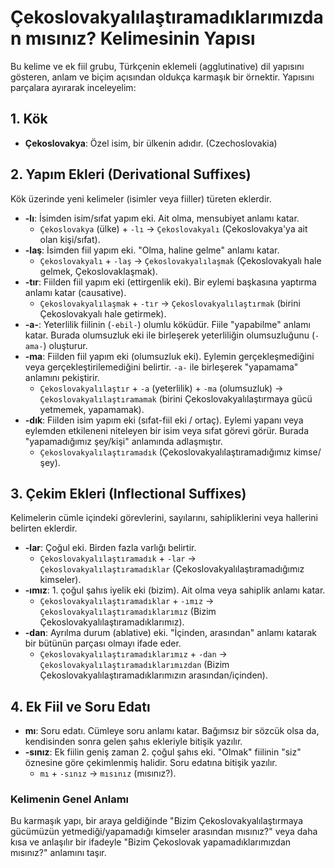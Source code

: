 # Çekoslovakyalılaştıramadıklarımızdan mısınız? Kelimesinin Yapısı

Bu kelime ve ek fiil grubu, Türkçenin eklemeli (agglutinative) dil yapısını gösteren, anlam ve biçim açısından oldukça karmaşık bir örnektir. Yapısını parçalara ayırarak inceleyelim:

## 1. Kök

*   **Çekoslovakya**: Özel isim, bir ülkenin adıdır. (Czechoslovakia)

## 2. Yapım Ekleri (Derivational Suffixes)

Kök üzerinde yeni kelimeler (isimler veya fiiller) türeten eklerdir.

*   **-lı**: İsimden isim/sıfat yapım eki. Ait olma, mensubiyet anlamı katar.
    *   `Çekoslovakya` (ülke) + `-lı` → `Çekoslovakyalı` (Çekoslovakya'ya ait olan kişi/sıfat).
*   **-laş**: İsimden fiil yapım eki. "Olma, haline gelme" anlamı katar.
    *   `Çekoslovakyalı` + `-laş` → `Çekoslovakyalılaşmak` (Çekoslovakyalı hale gelmek, Çekoslovaklaşmak).
*   **-tır**: Fiilden fiil yapım eki (ettirgenlik eki). Bir eylemi başkasına yaptırma anlamı katar (causative).
    *   `Çekoslovakyalılaşmak` + `-tır` → `Çekoslovakyalılaştırmak` (birini Çekoslovakyalı hale getirmek).
*   **-a-**: Yeterlilik fiilinin (`-ebil-`) olumlu köküdür. Fiile "yapabilme" anlamı katar. Burada olumsuzluk eki ile birleşerek yeterliliğin olumsuzluğunu (`-ama-`) oluşturur.
*   **-ma**: Fiilden fiil yapım eki (olumsuzluk eki). Eylemin gerçekleşmediğini veya gerçekleştirilemediğini belirtir. `-a-` ile birleşerek "yapamama" anlamını pekiştirir.
    *   `Çekoslovakyalılaştır` + `-a` (yeterlilik) + `-ma` (olumsuzluk) → `Çekoslovakyalılaştıramamak` (birini Çekoslovakyalılaştırmaya gücü yetmemek, yapamamak).
*   **-dık**: Fiilden isim yapım eki (sıfat-fiil eki / ortaç). Eylemi yapanı veya eylemden etkileneni niteleyen bir isim veya sıfat görevi görür. Burada "yapamadığımız şey/kişi" anlamında adlaşmıştır.
    *   `Çekoslovakyalılaştıramadık` (Çekoslovakyalılaştıramadığımız kimse/şey).

## 3. Çekim Ekleri (Inflectional Suffixes)

Kelimelerin cümle içindeki görevlerini, sayılarını, sahipliklerini veya hallerini belirten eklerdir.

*   **-lar**: Çoğul eki. Birden fazla varlığı belirtir.
    *   `Çekoslovakyalılaştıramadık` + `-lar` → `Çekoslovakyalılaştıramadıklar` (Çekoslovakyalılaştıramadığımız kimseler).
*   **-ımız**: 1. çoğul şahıs iyelik eki (bizim). Ait olma veya sahiplik anlamı katar.
    *   `Çekoslovakyalılaştıramadıklar` + `-ımız` → `Çekoslovakyalılaştıramadıklarımız` (Bizim Çekoslovakyalılaştıramadıklarımız).
*   **-dan**: Ayrılma durum (ablative) eki. "İçinden, arasından" anlamı katarak bir bütünün parçası olmayı ifade eder.
    *   `Çekoslovakyalılaştıramadıklarımız` + `-dan` → `Çekoslovakyalılaştıramadıklarımızdan` (Bizim Çekoslovakyalılaştıramadıklarımızın arasından/içinden).

## 4. Ek Fiil ve Soru Edatı

*   **mı**: Soru edatı. Cümleye soru anlamı katar. Bağımsız bir sözcük olsa da, kendisinden sonra gelen şahıs ekleriyle bitişik yazılır.
*   **-sınız**: Ek fiilin geniş zaman 2. çoğul şahıs eki. "Olmak" fiilinin "siz" öznesine göre çekimlenmiş halidir. Soru edatına bitişik yazılır.
    *   `mı` + `-sınız` → `mısınız` (mısınız?).

### Kelimenin Genel Anlamı

Bu karmaşık yapı, bir araya geldiğinde "Bizim Çekoslovakyalılaştırmaya gücümüzün yetmediği/yapamadığı kimseler arasından mısınız?" veya daha kısa ve anlaşılır bir ifadeyle "Bizim Çekoslovak yapamadıklarımızdan mısınız?" anlamını taşır.